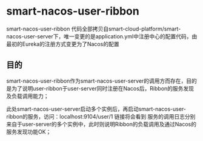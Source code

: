 # smart-nacos-user-ribbon
smart-nacos-user-ribbon 代码全部拷贝自smart-cloud-platform/smart-nacos-user-server下，唯一变更的是application.yml中注册中心的配置代码，由最初的Eureka的注册方式变更为了Nacos的配置

## 目的
smart-nacos-user-ribbon作为smart-nacos-user-server的调用方而存在，目的是为了说明user-ribbon于user-server同时注册在Nacos后，Ribbon的服务发现及负载调用能力；

此处smart-nacos-user-server启动多个实例后，再启动smart-nacos-user-ribbon的服务，访问：localhost:9104/user/1 链接将会看到
服务的调用日志分别来自于user-server的多个实例中，此时则说明Ribbon的负载调用及通过Nacos的服务发现功能OK；
